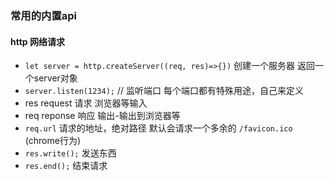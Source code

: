 ### 常用的内置api

#### http 网络请求

- `let server = http.createServer((req, res)=>{})` 创建一个服务器 返回一个server对象
- `server.listen(1234);` // 监听端口 每个端口都有特殊用途，自己来定义
- res  request 请求 浏览器等输入
- req  reponse 响应 输出-输出到浏览器等
- `req.url` 请求的地址，绝对路径 默认会请求一个多余的 `/favicon.ico` (chrome行为)
- `res.write();` 发送东西
- `res.end();` 结束请求

